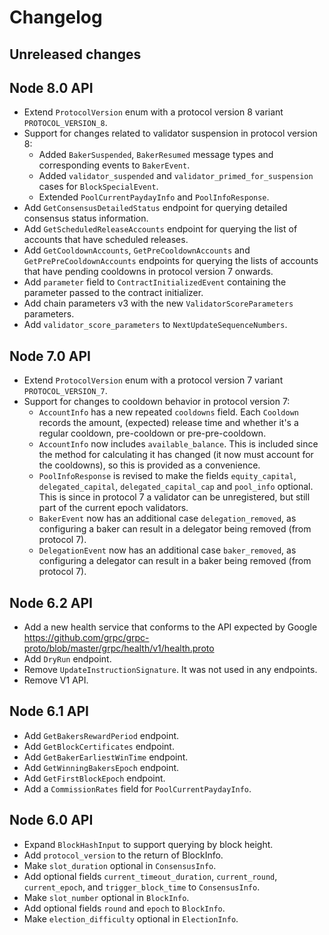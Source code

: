 # Changelog

## Unreleased changes

## Node 8.0 API

- Extend `ProtocolVersion` enum with a protocol version 8 variant `PROTOCOL_VERSION_8`.
- Support for changes related to validator suspension in protocol version 8:
  - Added `BakerSuspended`, `BakerResumed` message types and corresponding
    events to `BakerEvent`.
  - Added `validator_suspended` and `validator_primed_for_suspension` cases
    for `BlockSpecialEvent`.
  - Extended `PoolCurrentPaydayInfo` and `PoolInfoResponse`.
- Add `GetConsensusDetailedStatus` endpoint for querying detailed consensus
  status information.
- Add `GetScheduledReleaseAccounts` endpoint for querying the list of accounts that
  have scheduled releases.
- Add `GetCooldownAccounts`, `GetPreCooldownAccounts` and `GetPrePreCooldownAccounts`
  endpoints for querying the lists of accounts that have pending cooldowns in protocol
  version 7 onwards.
- Add `parameter` field to `ContractInitializedEvent` containing the parameter passed
  to the contract initializer.
- Add chain parameters v3 with the new `ValidatorScoreParameters` parameters.
- Add `validator_score_parameters` to `NextUpdateSequenceNumbers`.

## Node 7.0 API

- Extend `ProtocolVersion` enum with a protocol version 7 variant `PROTOCOL_VERSION_7`.
- Support for changes to cooldown behavior in protocol version 7:
  - `AccountInfo` has a new repeated `cooldowns` field. Each `Cooldown` records
    the amount, (expected) release time and whether it's a regular cooldown,
    pre-cooldown or pre-pre-cooldown.
  - `AccountInfo` now includes `available_balance`. This is included since the
    method for calculating it has changed (it now must account for the
    cooldowns), so this is provided as a convenience.
  - `PoolInfoResponse` is revised to make the fields `equity_capital`,
    `delegated_capital`, `delegated_capital_cap` and `pool_info` optional. This
    is since in protocol 7 a validator can be unregistered, but still part of the
    current epoch validators.
  - `BakerEvent` now has an additional case `delegation_removed`, as configuring a baker can
    result in a delegator being removed (from protocol 7).
  - `DelegationEvent` now has an additional case `baker_removed`, as configuring a delegator
    can result in a baker being removed (from protocol 7).


## Node 6.2 API

- Add a new health service that conforms to the API expected
  by Google https://github.com/grpc/grpc-proto/blob/master/grpc/health/v1/health.proto
- Add `DryRun` endpoint.
- Remove `UpdateInstructionSignature`. It was not used in any endpoints.
- Remove V1 API.

## Node 6.1 API

- Add `GetBakersRewardPeriod` endpoint.
- Add `GetBlockCertificates` endpoint.
- Add `GetBakerEarliestWinTime` endpoint.
- Add `GetWinningBakersEpoch` endpoint.
- Add `GetFirstBlockEpoch` endpoint.
- Add a `CommissionRates` field for `PoolCurrentPaydayInfo`.

## Node 6.0 API

- Expand `BlockHashInput` to support querying by block height.
- Add `protocol_version` to the return of BlockInfo.
- Make `slot_duration` optional in `ConsensusInfo`.
- Add optional fields `current_timeout_duration`, `current_round`, `current_epoch`,
  and `trigger_block_time` to `ConsensusInfo`.
- Make `slot_number` optional in `BlockInfo`.
- Add optional fields `round` and `epoch` to `BlockInfo`.
- Make `election_difficulty` optional in `ElectionInfo`.
